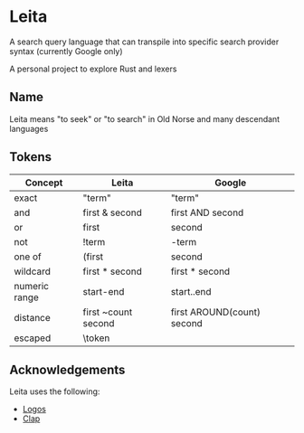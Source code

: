 # Leita

A search query language that can transpile into specific search provider syntax (currently Google only)

A personal project to explore Rust and lexers

## Name

Leita means "to seek" or "to search" in Old Norse and many descendant languages

## Tokens

| **Concept**   | **Leita**                            | **Google**                             |
| ------------- | ------------------------------------ | -------------------------------------- |
| exact         | "term"                               | "term"                                 |
| and           | first & second                       | first AND second                       |
| or            | first | second                       | first OR second                        |
| not           | !term                                | \-term                                 |
| one of        | (first | second | third)             | (first OR second OR third)             |
| wildcard      | first * second                       | first * second                         |
| numeric range | start-end                            | start..end                             |
| distance      | first ~count second                  | first AROUND(count) second             |
| escaped       | \token                               |                                        |

## Acknowledgements

Leita uses the following:

- [Logos](https://github.com/maciejhirsz/logos)
- [Clap](https://github.com/clap-rs/clap)